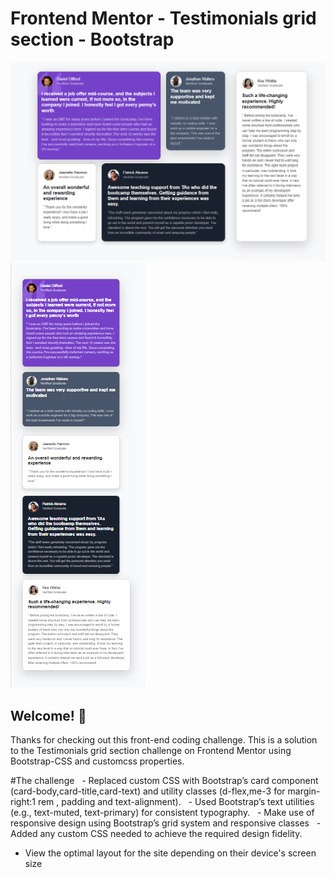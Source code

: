 # Frontend Mentor - Testimonials grid section - Bootstrap

![Design preview for the Testimonials grid section coding challenge](./preview-desktop.png)
![Design preview for the Testimonials grid section coding challenge](./preview-mobile.png)

## Welcome! 👋

Thanks for checking out this front-end coding challenge.
This is a solution to the Testimonials grid section challenge on Frontend Mentor using Bootstrap-CSS and customcss properties.

#The challenge
  - Replaced custom CSS with Bootstrap’s card component (card-body,card-title,card-text) and utility classes (d-flex,me-3 for margin-right:1 rem , padding and text-alignment).
  - Used Bootstrap’s text utilities (e.g., text-muted, text-primary) for consistent typography.
  - Make use of responsive design using Bootstrap’s grid system and responsive classes
  - Added any custom CSS needed to achieve the required design fidelity.

- View the optimal layout for the site depending on their device's screen size
